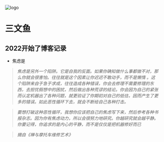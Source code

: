 ![logo](_media/logo.png)

# 三文鱼

## 2022开始了博客记录

- 焦虑是
> *焦虑是另外一个陷阱。它是自我的反面。如果你确知做什么事都做不对，那么你就会很害怕。往往就是这个因素让你迟迟不敢动手，而不是懒惰
> 。这个陷阱来自于急于求成，往往造成各种错误，你会去修理不需要修理的东西，去担忧假想中的困扰，然后做出各种荒谬的结论。你会因为自己的紧张而认定机器出了各种问题，就更验证了你期初对自己的低估，因而产生了更多的错误。如此恶性循环下去，就会不断给自己各种打击。*
 




> *要想打破这种恶性循环，我想你应该把自己的焦虑写下来，然后参考各种书报杂志。因为你有焦虑动力，所以会很努力地研究。你越研究就会越平静。你要记得，你追求的是内心的平静，而不是仅仅是把机器修好而已*

> *摘自《禅与摩托车维修艺术》*
